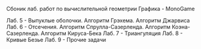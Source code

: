 Сбоник лаб. работ по вычислительной геометрии
Графика - MonoGame

Лаб. 5 - Выпуклые оболочки. Алгоритм Грэхема. Алгоритм Джарвиса
Лаб. 6 - Отсечения. Алгоритм Спрулла-Сазерленда. Алгоритм Коэна-Сазерленда. Алгоритм Кируса-Бека
Лаб. 7 - Триангуляция
Лаб. 8 - Кривые Безье
Лаб. 9 - Прочие задачи
